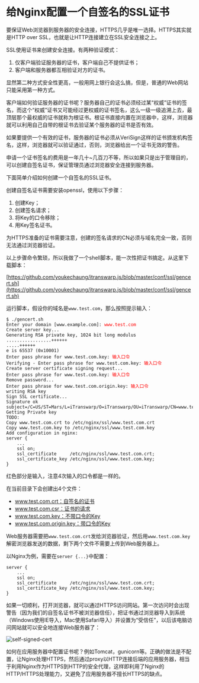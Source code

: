 # 给Nginx配置一个自签名的SSL证书

要保证Web浏览器到服务器的安全连接，HTTPS几乎是唯一选择。HTTPS其实就是HTTP over SSL，也就是让HTTP连接建立在SSL安全连接之上。

SSL使用证书来创建安全连接。有两种验证模式：

1. 仅客户端验证服务器的证书，客户端自己不提供证书；
2. 客户端和服务器都互相验证对方的证书。

显然第二种方式安全性更高，一般用网上银行会这么搞，但是，普通的Web网站只能采用第一种方式。

客户端如何验证服务器的证书呢？服务器自己的证书必须经过某“权威”证书的签名，而这个“权威”证书又可能经过更权威的证书签名，这么一级一级追溯上去，最顶层那个最权威的证书就称为根证书。根证书直接内置在浏览器中，这样，浏览器就可以利用自己自带的根证书去验证某个服务器的证书是否有效。

如果要提供一个有效的证书，服务器的证书必须从VeriSign这样的证书颁发机构签名，这样，浏览器就可以验证通过，否则，浏览器给出一个证书无效的警告。

申请一个证书签名的费用是一年几十~几百刀不等，所以如果只是出于管理目的，可以创建自签名证书，保证管理员通过浏览器安全连接到服务器。

下面简单介绍如何创建一个自签名的SSL证书。

创建自签名证书需要安装openssl，使用以下步骤：

1. 创建Key；
2. 创建签名请求；
3. 将Key的口令移除；
4. 用Key签名证书。

为HTTPS准备的证书需要注意，创建的签名请求的CN必须与域名完全一致，否则无法通过浏览器验证。

以上步骤命令繁琐，所以我做了一个shell脚本，能一次性把证书搞定。从这里下载脚本：

[https://github.com/youkechaung/itranswarp.js/blob/master/conf/ssl/gencert.sh](https://github.com/youkechaung/itranswarp.js/blob/master/conf/ssl/gencert.sh)

运行脚本，假设你的域名是`www.test.com`，那么按照提示输入：

<pre><code>$ ./gencert.sh 
Enter your domain [www.example.com]: <span style="color:red">www.test.com</span>          
Create server key...
Generating RSA private key, 1024 bit long modulus
.................++++++
.....++++++
e is 65537 (0x10001)
Enter pass phrase for www.test.com.key: <span style="color:red">输入口令</span>
Verifying - Enter pass phrase for www.test.com.key: <span style="color:red">输入口令</span>
Create server certificate signing request...
Enter pass phrase for www.test.com.key: <span style="color:red">输入口令</span>
Remove password...
Enter pass phrase for www.test.com.origin.key: <span style="color:red">输入口令</span>
writing RSA key
Sign SSL certificate...
Signature ok
subject=/C=US/ST=Mars/L=iTranswarp/O=iTranswarp/OU=iTranswarp/CN=www.test.com
Getting Private key
TODO:
Copy www.test.com.crt to /etc/nginx/ssl/www.test.com.crt
Copy www.test.com.key to /etc/nginx/ssl/www.test.com.key
Add configuration in nginx:
server {
    ...
    ssl on;
    ssl_certificate     /etc/nginx/ssl/www.test.com.crt;
    ssl_certificate_key /etc/nginx/ssl/www.test.com.key;
}
</code></pre>

红色部分是输入，注意4次输入的口令都是一样的。

在当前目录下会创建出4个文件：

- www.test.com.crt：自签名的证书
- www.test.com.csr：证书的请求
- www.test.com.key：不带口令的Key
- www.test.com.origin.key：带口令的Key

Web服务器需要把`www.test.com.crt`发给浏览器验证，然后用`www.test.com.key`解密浏览器发送的数据，剩下两个文件不需要上传到Web服务器上。

以Nginx为例，需要在`server {...}`中配置：

```plain
server {
    ...
    ssl on;
    ssl_certificate     /etc/nginx/ssl/www.test.com.crt;
    ssl_certificate_key /etc/nginx/ssl/www.test.com.key;
}
```

如果一切顺利，打开浏览器，就可以通过HTTPS访问网站。第一次访问时会出现警告（因为我们的自签名证书不被浏览器信任），把证书通过浏览器导入到系统（Windows使用IE导入，Mac使用Safari导入）并设置为“受信任”，以后该电脑访问网站就可以安全地连接Web服务器了：

![self-signed-cert](cert.png)

如何在应用服务器中配置证书呢？例如Tomcat，gunicorn等。正确的做法是不配置，让Nginx处理HTTPS，然后通过proxy以HTTP连接后端的应用服务器，相当于利用Nginx作为HTTPS到HTTP的安全代理，这样即利用了Nginx的HTTP/HTTPS处理能力，又避免了应用服务器不擅长HTTPS的缺点。
